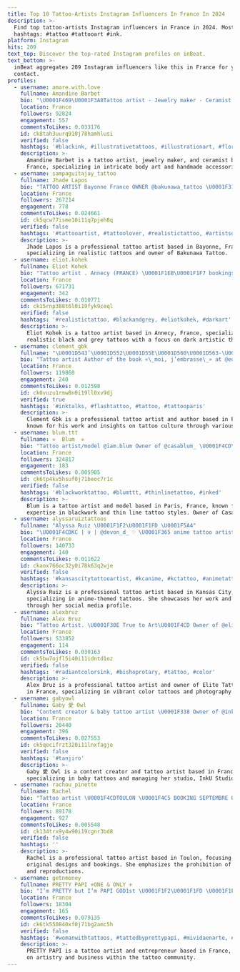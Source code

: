 ```yaml
---
title: Top 10 Tattoo-Artists Instagram Influencers In France In 2024
description: >-
  Find top tattoo-artists Instagram influencers in France in 2024. Most popular
  hashtags: #tattoo #tattooart #ink.
platform: Instagram
hits: 209
text_top: Discover the top-rated Instagram profiles on inBeat.
text_bottom: >-
  inBeat aggregates 209 Instagram influencers like this in France for you to
  contact.
profiles:
  - username: amare.with.love
    fullname: Amandine Barbet
    bio: "\U0001F469‍\U0001F3A8Tattoo artist - Jewelry maker - Ceramist \U0001F469‍\U0001F3A8 \U0001F441️ Next Jewelry drop : March 8th \U0001F4DA Booking session : February 20th on instagram \U0001F1EB\U0001F1F7 France"
    location: France
    followers: 92824
    engagement: 557
    commentsToLikes: 0.033176
    id: ck8tah3uurq910j78hamhlusi
    verified: false
    hashtags: '#blackink, #illustrativetattoos, #illustrationart, #floraltattoo'
    description: >-
      Amandine Barbet is a tattoo artist, jewelry maker, and ceramist based in
      France, specializing in intricate body art and handmade accessories.
  - username: sampaguitajay_tattoo
    fullname: Jhade Lapos
    bio: "TATTOO ARTIST Bayonne France OWNER @bakunawa_tattoo \U0001F311\U0001F409 •@worldfamousink •@kwadron •@tattooarmourpro •@aftercareh2ocean •@killerinktattoo •@fkirons"
    location: France
    followers: 267214
    engagement: 778
    commentsToLikes: 0.024661
    id: ck5qcw77isme10i11q7pjeh8q
    verified: false
    hashtags: '#tattooartist, #tattoolover, #realistictattoo, #artistsoninstagram'
    description: >-
      Jhade Lapos is a professional tattoo artist based in Bayonne, France,
      specializing in realistic tattoos and owner of Bakunawa Tattoo.
  - username: eliot.kohek
    fullname: Eliot Kohek
    bio: "Tattoo artist . Annecy (FRANCE) \U0001F1EB\U0001F1F7 bookings@kohek.com"
    location: France
    followers: 671731
    engagement: 342
    commentsToLikes: 0.010771
    id: ck15rnp388t6l0i19fyk9ceql
    verified: false
    hashtags: '#realistictattoo, #blackandgrey, #eliotkohek, #darkart'
    description: >-
      Eliot Kohek is a tattoo artist based in Annecy, France, specializing in
      realistic black and grey tattoos with a focus on dark artistic themes.
  - username: clement_gbk
    fullname: "\U0001D543’\U0001D552\U0001D55E\U0001D560\U0001D563-\U0001D563\U0001D560\U0001D564\U0001D560"
    bio: "Tattoo artist Author of the book «\_moi, j’embrasse\_» at @editionsplon Agent : @singularist_paris"
    location: France
    followers: 119860
    engagement: 240
    commentsToLikes: 0.012598
    id: ck0vuzu1rmw8n0i19ll0xv9dj
    verified: true
    hashtags: '#inktalks, #flashtattoo, #tattoo, #tattooparis'
    description: >-
      Clement Gbk is a professional tattoo artist and author based in France,
      known for his work and insights on tattoo culture through various mediums.
  - username: blum.ttt
    fullname: ❈  Blum  ❈
    bio: "Tattoo artist/model @iam.blum Owner of @casablum_ \U0001F4CD\U0001F1EB\U0001F1F7 Paris, France \U0001F48C blum.ttt@gmail.com @kwadron @organink_tattoo @eclipse.tattooink"
    location: France
    followers: 324817
    engagement: 183
    commentsToLikes: 0.005905
    id: ck6tp4kv5hsuf0j71beoc7r1c
    verified: false
    hashtags: '#blackworktattoo, #blumttt, #thinlinetattoo, #inked'
    description: >-
      Blum is a tattoo artist and model based in Paris, France, known for her
      expertise in blackwork and thin line tattoo styles. Owner of Casa Blum.
  - username: alyssaruiztattoos
    fullname: "Alyssa Ruiz \U0001F1F2\U0001F1FD \U0001F5A4"
    bio: "\U0001F4CDKC | ✞ | @devon_d_ ♡ \U0001F365 anime tattoo artist @kansascitytattooclub \U0001F5A4personal @alyssaruizxo ✖️EMAIL TO BOOK✖️ \U0001F4E7 alyssaruiztattoos@gmail.com"
    location: France
    followers: 140733
    engagement: 140
    commentsToLikes: 0.011622
    id: ckaox766oc32y0i78k63q2wje
    verified: false
    hashtags: '#kansascitytattooartist, #kcanime, #kctattoo, #animetattoo'
    description: >-
      Alyssa Ruiz is a professional tattoo artist based in Kansas City,
      specializing in anime-themed tattoos. She showcases her work and artistry
      through her social media profile.
  - username: alexbruz
    fullname: Alex Bruz
    bio: "Tattoo Artist. \U0001F30E True to Art\U0001F4CD Owner of @elitetattoostudio \U0001F48E Photography account: @bybruz \U0001F4F8 Appointments: \U0001F4E7 or DM. #alexbruz (website under repair)\U0001F447\U0001F3FB"
    location: France
    followers: 533852
    engagement: 114
    commentsToLikes: 0.030163
    id: ck5bw7ojfl5i40i11idntd1oz
    verified: false
    hashtags: '#radiantcolorsink, #bishoprotary, #tattoo, #color'
    description: >-
      Alex Bruz is a professional tattoo artist and owner of Elite Tattoo Studio
      in France, specializing in vibrant color tattoos and photography.
  - username: gabyowl
    fullname: Gaby 愛 Owl
    bio: "Content creator & baby tattoo artist \U0001F338 Owner of @inkustudioparis \U0001F516 contact@gabyowl.com \U0001F48D @heichifox"
    location: France
    followers: 20440
    engagement: 396
    commentsToLikes: 0.027553
    id: ck5qecifrzt320i11lnxfagje
    verified: false
    hashtags: '#tanjiro'
    description: >-
      Gaby 愛 Owl is a content creator and tattoo artist based in France,
      specializing in baby tattoos and managing her studio, InkU Studio Paris.
  - username: rachou_pinette
    fullname: Rachel
    bio: "Tattoo artist \U0001F4CDTOULON \U0001F4C5 BOOKING SEPTEMBRE OUVERT ✖️NO DM ✖️copies/reproductions interdites"
    location: France
    followers: 89178
    engagement: 927
    commentsToLikes: 0.005548
    id: ck134trx9y4w90i19cgnr3bd8
    verified: false
    hashtags: ''
    description: >-
      Rachel is a professional tattoo artist based in Toulon, focusing on
      original designs and bookings. She emphasizes the prohibition of copies
      and reproductions.
  - username: getnmoney
    fullname: PRETTY PAPI ⚜️ONE & ONLY ⚜️
    bio: "I’m PRETTY but I’m PAPI GOD1st \U0001F1F2\U0001F1FD \U0001F1FA\U0001F1F8 CHICANA \U0001F4B5Entrepreneur \U0001F4CDLA/IE \U0001F489Tattoo Artist\U0001F3A8 \U0001F7E2DEPOSIT REQUIRED\U0001F7E2 \U0001F3E6↘️ @prettypapicollection @monicashtattoosupply"
    location: France
    followers: 18304
    engagement: 165
    commentsToLikes: 0.079135
    id: ck6tk550840xf0j71bg2amc5h
    verified: false
    hashtags: '#womanwithtattoos, #tattedbyprettypapi, #mividaenarte, #bigsleepsink'
    description: >-
      PRETTY PAPI is a tattoo artist and entrepreneur based in France, focusing
      on artistry and business within the tattoo community.
---
```


